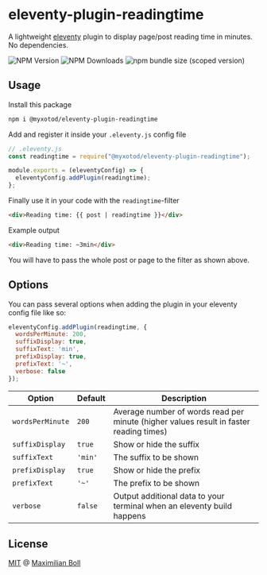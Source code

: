 # eleventy-plugin-readingtime

A lightweight [eleventy](https://11ty.dev) plugin to display page/post reading time in minutes. No dependencies.

![NPM Version](https://img.shields.io/npm/v/@myxotod/eleventy-plugin-readingtime.svg) ![NPM Downloads](https://img.shields.io/npm/d18m/%40myxotod%2Feleventy-plugin-readingtime) ![npm bundle size (scoped version)](https://img.shields.io/bundlephobia/min/%40myxotod/eleventy-plugin-readingtime/2.0.0)


## Usage

Install this package

```sh
npm i @myxotod/eleventy-plugin-readingtime
```

Add and register it inside your `.eleventy.js` config file

```js
// .eleventy.js
const readingtime = require("@myxotod/eleventy-plugin-readingtime");

module.exports = (eleventyConfig) => {
  eleventyConfig.addPlugin(readingtime);
};
```

Finally use it in your code with the `readingtime`-filter

```html
<div>Reading time: {{ post | readingtime }}</div>
```

Example output

```html
<div>Reading time: ~3min</div>
```

You will have to pass the whole post or page to the filter as shown above.

## Options

You can pass several options when adding the plugin in your eleventy config file like so:

```js
eleventyConfig.addPlugin(readingtime, {
  wordsPerMinute: 200,
  suffixDisplay: true,
  suffixText: 'min',
  prefixDisplay: true,
  prefixText: '~',
  verbose: false
});
```

| Option | Default | Description |
|--------|---------|-------------|
|`wordsPerMinute`|`200`|Average number of words read per minute (higher values result in faster reading times)|
|`suffixDisplay`|`true`|Show or hide the suffix|
|`suffixText`|`'min'`|The suffix to be shown|
|`prefixDisplay`|`true`|Show or hide the prefix|
|`prefixText`|`'~'`|The prefix to be shown|
|`verbose`|`false`|Output additional data to your terminal when an eleventy build happens|

## License

[MIT](https://github.com/MyXoToD/eleventy-plugin-readingtime/blob/main/LICENSE) @ [Maximilian Boll](https://www.makkusu.dev)